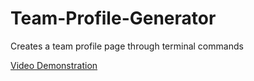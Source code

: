 # Team-Profile-Generator
Creates a team profile page through terminal commands

[Video Demonstration](https://drive.google.com/file/d/1cUVnPv5BUXwMQdLL0eGiJVOk9-hDOubg/view)
